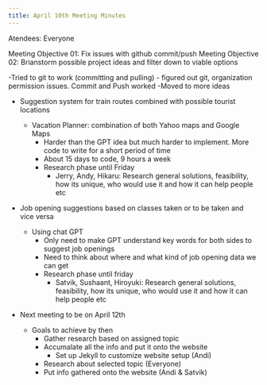 ```yaml
---
title: April 10th Meeting Minutes
---
```


Atendees: Everyone

Meeting Objective 01: Fix issues with github commit/push 
Meeting Objective 02: Brianstorm possible project ideas and filter down to viable options

-Tried to git to work (committing and pulling)
	- figured out git, organization permission issues. Commit and Push worked
-Moved to more ideas
  - Suggestion system for train routes combined with possible tourist locations
      - Vacation Planner: combination of both Yahoo maps and Google Maps
      	- Harder than the GPT idea but much harder to implement. More code to write for a short period of time
      	- About 15 days to code, 9 hours a week
      	- Research phase until Friday
          	- Jerry, Andy, Hikaru: Research general solutions, feasibility,  how its unique, who would use it and how it can help people etc
- Job opening suggestions based on classes taken or to be taken and vice versa
  - Using chat GPT
    - Only need to make GPT understand key words for both sides to suggest job openings
    - Need to think about where and what kind of job opening data we can get
    - Research phase until friday
         - Satvik, Sushaant, Hiroyuki: Research general solutions, feasibility,  how its unique, who would use it and how it can help people etc
     
- Next meeting to be on April 12th
  - Goals to achieve by then
  	- Gather research based on assigned topic
   	- Accumalate all the info and put it onto the website
    	- Set up Jekyll to customize website setup (Andi)
	- Research about selected topic (Everyone)
	- Put info gathered onto the website (Andi & Satvik)    	 
       
  

